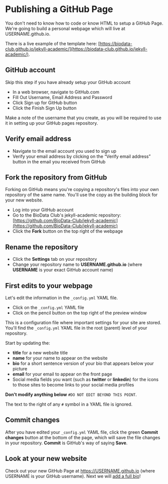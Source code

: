 # Publishing a GitHub Page

You don't need to know how to code or know HTML to setup a GitHub Page.  We're going to build a personal webpage which will live at USERNAME.github.io.

There is a live example of the template here: [https://biodata-club.github.io/jekyll-academic/](https://biodata-club.github.io/jekyll-academic/).

## GitHub account

Skip this step if you have already setup your GitHub account

- In a web browser, navigate to GitHub.com
- Fill Out Username, Email Address and Password
- Click Sign up for GitHub button
- Click the Finish Sign Up button

Make a note of the username that you create, as you will be required to use it in setting up your GitHub pages repository.

## Verify email address

- Navigate to the email account you used to sign up
- Verify your email address by clicking on the “Verify email address” button in the email you received from GitHub

## Fork the repository from GitHub

Forking on GitHub means you're copying a repository's files into your own repository of the same name.  You'll use the copy as the building block for your new website.

- Log into your GitHub account
- Go to the BioData Club's jekyll-academic repository: [https://github.com/BioData-Club/jekyll-academic](https://github.com/BioData-Club/jekyll-academic)
- Click the **Fork** button on the top right of the webpage

## Rename the repository

- Click the **Settings** tab on your repository
- Change your repository name to **USERNAME.github.io** (where **USERNAME** is your exact GitHub account name)

## First edits to your webpage

Let's edit the information in the `_config.yml` YAML file.

- Click on the `_config.yml` YAML file
- Click on the pencil button on the top right of the preview window

This is a configuration file where important settings for your site are stored.  You'll find the `_config.yml` YAML file in the root (parent) level of your repository.

Start by updating the:

- **title** for a new website title
- **name** for your name to appear on the website
- **bio** for a short sentence version of your bio that appears below your picture
- **email** for your email to appear on the front page
- Social media fields you want (such as **twitter** or **linkedin**) for the icons to those sites to become links to your social media profiles

**Don't modify anything below** `#DO NOT EDIT BEYOND THIS POINT`.

The text to the right of any `#` symbol in a YAML file is ignored.

## Commit changes

After you have edited your `_config.yml` YAML file, click the green **Commit changes** button at the bottom of the page, which will save the file changes in your repository.  **Commit** is GitHub's way of saying **Save**.

## Look at your new website

Check out your new GitHub Page at https://USERNAME.github.io (where USERNAME is your GitHub username).  Next we will [add a full bio](../your-bio)!
